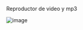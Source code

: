 Reproductor de video y mp3

![image](https://github.com/user-attachments/assets/91fecb13-3551-42e7-ad9f-c19ac4a90f7c)
